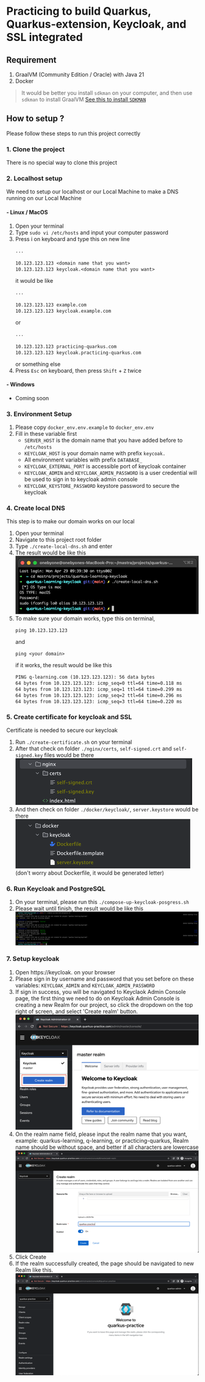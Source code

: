 # Practicing to build Quarkus, Quarkus-extension, Keycloak, and SSL integrated

## Requirement 
1. GraalVM (Community Edition / Oracle) with Java 21
2. Docker
> It would be better you install ``sdkman`` on your computer, and then use ``sdkman`` to install GraalVM 
> [See this to install ``SDKMAN`` ](https://sdkman.io/install) 

## How to setup ? 
Please follow these steps to run this project correctly
### 1. Clone the project
There is no special way to clone this project

### 2. Localhost setup 
We need to setup our localhost or our Local Machine to make a DNS running on our Local Machine

#### - Linux / MacOS 
1. Open your terminal
2. Type ``sudo vi /etc/hosts`` and input your computer password
3. Press i on keyboard and type this on new line 
   ```
   ...
   
   10.123.123.123 <domain name that you want>
   10.123.123.123 keycloak.<domain name that you want>
   ```
   it would be like 
    ``` 
   ...
   
   10.123.123.123 example.com 
   10.123.123.123 keycloak.example.com 
    ```
   or 
    ``` 
   ...
   
   10.123.123.123 practicing-quarkus.com
   10.123.123.123 keycloak.practicing-quarkus.com 
    ```
   or something else
4. Press ``Esc`` on keyboard, then press ``Shift`` + ``Z`` twice

#### - Windows 
- Coming soon

### 3. Environment Setup
1. Please copy ``docker_env.env.example`` to ``docker_env.env`` 
2. Fill in these variable first
   - ``SERVER_HOST`` is the domain name that you have added before to ``/etc/hosts`` 
   - ``KEYCLOAK_HOST`` is your domain name with prefix ``keycoak.``
   - All environment variables with prefix ``DATABASE_``
   - ``KEYCLOAK_EXTERNAL_PORT`` is accessible port of keycloak container  
   - ``KEYCLOAK_ADMIN`` and ``KEYCLOAK_ADMIN_PASSWORD`` is a user credential will be used to sign in to keycloak admin console
   - ``KEYCLOAK_KEYSTORE_PASSWORD`` keystore password to secure the keycloak

### 4. Create local DNS 
This step is to make our domain works on our local
1. Open your terminal
2. Navigate to this project root folder
3. Type ``./create-local-dns.sh`` and enter
4. The result would be like this 
   ![image](/docs/img/create-local-dns.png)
5. To make sure your domain works, type this on terminal, 
   ```
   ping 10.123.123.123
   ```
   and
   ```
   ping <your domain>
   ```
   if it works, the result would be like this
   ```
   PING q-learning.com (10.123.123.123): 56 data bytes
   64 bytes from 10.123.123.123: icmp_seq=0 ttl=64 time=0.118 ms
   64 bytes from 10.123.123.123: icmp_seq=1 ttl=64 time=0.299 ms
   64 bytes from 10.123.123.123: icmp_seq=2 ttl=64 time=0.296 ms
   64 bytes from 10.123.123.123: icmp_seq=3 ttl=64 time=0.220 ms
   ```

### 5. Create certificate for keycloak and SSL
Certificate is needed to secure our keycloak
1. Run ``./create-certificate.sh`` on your terminal 
2. After that check on folder ``./nginx/certs``, ``self-signed.crt`` and ``self-signed.key`` files would be there
   ![image](/docs/img/nginx-certs.png)
3. And then check on folder ``./docker/keycloak/``, ``server.keystore`` would be there
   ![image](/docs/img/server-keystore.png) (don't worry about Dockerfile, it would be generated letter)

### 6. Run Keycloak and PostgreSQL
1. On your terminal, please run this ``./compose-up-keycloak-posgress.sh`` 
2. Please wait until finish, the result would be like this 
   ![image](/docs/img/compose-up-keycloak-postgress.png) 

### 7. Setup keycloak 
1. Open https://keycloak.<your domain> on your browser 
2. Please sign in by username and password that you set before on these variables: ``KEYCLOAK_ADMIN`` and ``KEYCLOAK_ADMIN_PASSWORD``
3. If sign in success, you will be navigated to Keyclaok Admin Console page, the first thing we need to do on Keycloak Admin Console is creating a new Realm for our project, 
so click the dropdown on the top right of screen, and select 'Create realm' button. 
   ![image](/docs/img/keycloak-select-realm.png)
4. On the realm name field, please input the realm name that you want, example: quarkus-learning, q-learning, or practicing-quarkus, 
Realm name should be without space, and better if all characters are lowercase
   ![image](/docs/img/keycloak-new-realm.png)
5. Click Create
6. If the realm successfully created, the page should be navigated to new Realm like this. 
   ![image](/docs/img/new-realm-dashboard.png)


